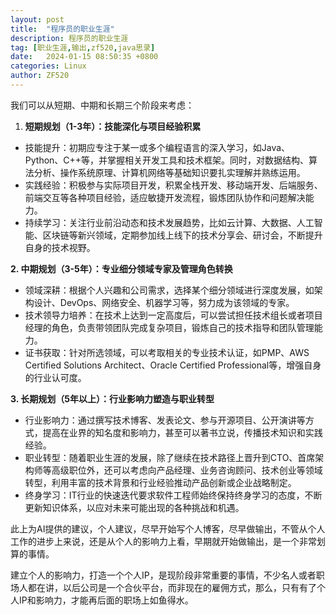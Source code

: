 ```yaml
---
layout: post
title:  "程序员的职业生涯"
description: 程序员的职业生涯
tag: [职业生涯,输出,zf520,java思录]
date:   2024-01-15 08:50:35 +0800
categories: Linux
author: ZF520
---
```


我们可以从短期、中期和长期三个阶段来考虑：

1. **短期规划（1-3年）：技能深化与项目经验积累**

- 技能提升：初期应专注于某一或多个编程语言的深入学习，如Java、Python、C++等，并掌握相关开发工具和技术框架。同时，对数据结构、算法分析、操作系统原理、计算机网络等基础知识要扎实理解并熟练运用。
- 实践经验：积极参与实际项目开发，积累全栈开发、移动端开发、后端服务、前端交互等各种项目经验，适应敏捷开发流程，锻炼团队协作和问题解决能力。
- 持续学习：关注行业前沿动态和技术发展趋势，比如云计算、大数据、人工智能、区块链等新兴领域，定期参加线上线下的技术分享会、研讨会，不断提升自身的技术视野。

**2. 中期规划（3-5年）：专业细分领域专家及管理角色转换**

- 领域深耕：根据个人兴趣和公司需求，选择某个细分领域进行深度发展，如架构设计、DevOps、网络安全、机器学习等，努力成为该领域的专家。
- 技术领导力培养：在技术上达到一定高度后，可以尝试担任技术组长或者项目经理的角色，负责带领团队完成复杂项目，锻炼自己的技术指导和团队管理能力。
- 证书获取：针对所选领域，可以考取相关的专业技术认证，如PMP、AWS Certified Solutions Architect、Oracle Certified Professional等，增强自身的行业认可度。

**3. 长期规划（5年以上）：行业影响力塑造与职业转型**

- 行业影响力：通过撰写技术博客、发表论文、参与开源项目、公开演讲等方式，提高在业界的知名度和影响力，甚至可以著书立说，传播技术知识和实践经验。
- 职业转型：随着职业生涯的发展，除了继续在技术路径上晋升到CTO、首席架构师等高级职位外，还可以考虑向产品经理、业务咨询顾问、技术创业等领域转型，利用丰富的技术背景和行业经验推动产品创新或企业战略制定。
- 终身学习：IT行业的快速迭代要求软件工程师始终保持终身学习的态度，不断更新知识体系，以应对未来可能出现的各种挑战和机遇。



此上为AI提供的建议，个人建议，尽早开始写个人博客，尽早做输出，不管从个人工作的进步上来说，还是从个人的影响力上看，早期就开始做输出，是一个非常划算的事情。

建立个人的影响力，打造一个个人IP，是现阶段非常重要的事情，不少名人或者职场人都在讲，以后公司是一个合伙平台，而非现在的雇佣方式，那么，只有有了个人IP和影响力，才能再后面的职场上如鱼得水。


